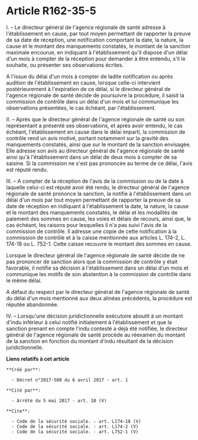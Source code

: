 # Article R162-35-5

I. – Le directeur général de l'agence régionale de santé adresse à l'établissement en cause, par tout moyen permettant de
rapporter la preuve de sa date de réception, une notification comportant la date, la nature, la cause et le montant des
manquements constatés, le montant de la sanction maximale encourue, en indiquant à l'établissement qu'il dispose d'un délai
d'un mois à compter de la réception pour demander à être entendu, s'il le souhaite, ou présenter ses observations écrites. 

A l'issue du délai d'un mois à compter de ladite notification ou après audition de l'établissement en cause, lorsque celle-ci
intervient postérieurement à l'expiration de ce délai, si le directeur général de l'agence régionale de santé décide de
poursuivre la procédure, il saisit la commission de contrôle dans un délai d'un mois et lui communique les observations
présentées, le cas échéant, par l'établissement. 

II. – Après que le directeur général de l'agence régionale de santé ou son représentant a présenté ses observations, et après
avoir entendu, le cas échéant, l'établissement en cause dans le délai imparti, la commission de contrôle rend un avis motivé,
portant notamment sur la gravité des manquements constatés, ainsi que sur le montant de la sanction envisagée. Elle adresse
son avis au directeur général de l'agence régionale de santé ainsi qu'à l'établissement dans un délai de deux mois à compter
de sa saisine. Si la commission ne s'est pas prononcée au terme de ce délai, l'avis est réputé rendu. 

III. – A compter de la réception de l'avis de la commission ou de la date à laquelle celui-ci est réputé avoir été rendu, le
directeur général de l'agence régionale de santé prononce la sanction, la notifie à l'établissement dans un délai d'un mois
par tout moyen permettant de rapporter la preuve de sa date de réception en indiquant à l'établissement la date, la nature,
la cause et le montant des manquements constatés, le délai et les modalités de paiement des sommes en cause, les voies et
délais de recours, ainsi que, le cas échéant, les raisons pour lesquelles il n'a pas suivi l'avis de la commission de
contrôle. Il adresse une copie de cette notification à la commission de contrôle et à la caisse mentionnée aux articles L.
174-2, L. 174-18 ou L. 752-1. Cette caisse recouvre le montant des sommes en cause. 

Lorsque le directeur général de l'agence régionale de santé décide de ne pas prononcer de sanction alors que la commission de
contrôle y était favorable, il notifie sa décision à l'établissement dans un délai d'un mois et communique les motifs de son
abstention à la commission de contrôle dans le même délai. 

A défaut du respect par le directeur général de l'agence régionale de santé du délai d'un mois mentionné aux deux alinéas
précédents, la procédure est réputée abandonnée. 

IV. – Lorsqu'une décision juridictionnelle exécutoire aboutit à un montant d'indu inférieur à celui notifié initialement à
l'établissement et que la sanction prenant en compte l'indu contesté a déjà été notifiée, le directeur général de l'agence
régionale de santé procède au réexamen du montant de la sanction en fonction du montant d'indu résultant de la décision
juridictionnelle.

**Liens relatifs à cet article**

	**Créé par**:

	  - Décret n°2017-500 du 6 avril 2017 - art. 1

	**Cité par**:

	  - Arrêté du 5 mai 2017 - art. 10 (V)

	**Cite**:

	  - Code de la sécurité sociale. - art. L174-18 (V)
	  - Code de la sécurité sociale. - art. L174-2 (V)
	  - Code de la sécurité sociale. - art. L752-1 (V)
